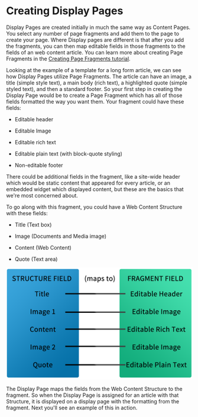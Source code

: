 # Creating Display Pages [](id=creating-display-pages)

Display Pages are created initially in much the same way as Content Pages. You 
select any number of page fragments and add them to the page to create your 
page. Where Display pages are different is that after you add the fragments, 
you can then map editable fields in those fragments to the fields of an web 
content article. You can learn more about creating Page Fragments in the [Creating Page Fragments tutorial](/discover/portal/-/knowledge_base/7-1/creating-page-fragments).

Looking at the example of a template for a long form article, we can 
see how Display Pages utilize Page Fragments. The article can have an image, a 
title (simple style text), a main body (rich text), a  highlighted quote 
(simple styled text), and then a standard footer. So your first step in 
creating the Display Page would be to create a Page Fragment which
has all of those fields formatted the way you want them. Your fragment could 
have these fields:

-  Editable header

-  Editable Image

-  Editable rich text
    
-  Editable plain text (with block-quote styling)
    
-  Non-editable footer

There could be additional fields in the fragment, like a site-wide header which 
would be static content that appeared for every article, or an embedded widget 
which displayed content, but these are the basics that we're most concerned 
about.

To go along with this fragment, you could have a Web Content Structure with 
these fields:

-  Title (Text box)

-  Image (Documents and Media image)

-  Content (Web Content)

-  Quote (Text area)

![Figure 1: Connecting structure fields to fragment data.](../../../../images/structure-to-fragment.png)

The Display Page maps the fields from the Web Content Structure 
to the fragment. So when the Display Page is assigned for an article with that
Structure, it is displayed on a display page with the formatting from the 
fragment. Next you'll see an example of this in action.


